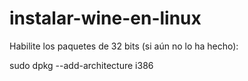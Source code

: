 # instalar-wine-en-linux

Habilite los paquetes de 32 bits (si aún no lo ha hecho):
<head>
<p>
  sudo dpkg --add-architecture i386
  </p>
</head>
